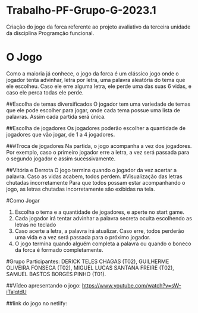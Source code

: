 # Trabalho-PF-Grupo-G-2023.1
Criação do jogo da forca referente ao projeto avaliativo da terceira unidade da disciplina Programção funcional. 
# O Jogo
Como a maioria já conhece, o jogo da forca é um clássico jogo onde o jogador tenta advinhar, letra por letra, uma palavra aleatória
do tema que ele escolheu. Caso ele erre alguma letra, ele perde uma das suas 6 vidas, e caso ele perca todas ele perde.

##Escolha de temas diversificados
O jogador tem uma variedade de temas que ele pode escolher para jogar, onde cada tema possue uma lista de palavras. Assim cada partida será única.

##Escolha de jogadores
Os jogadores poderão escolher a quantidade de jogadores que vão jogar, de 1 a 4 jogadores.

###Troca de jogadores
Na partida, o jogo acompanha a vez dos jogadores. Por exemplo, caso o primeiro jogador erre a letra, a vez será passada para o segundo jogador e assim sucessivamente.

##Vitória e Derrota
 O jogo termina quando o jogador da vez acertar a palavra. Caso as vidas acabem, todos perdem.
#Visualização das letras chutadas incorretamente
Para que todos possam estar acompanhando o jogo, as letras chutadas incorretamente são exibidas na tela.

#Como Jogar
1. Escolha o tema e a quantidade de jogadores, e aperte no start game.
2. Cada jogador irá tentar advinhar a palavra secreta oculta escolhendo as letras no teclado
3. Caso acerte a letra, a palavra irá atualizar. Caso erre, todos perderão uma vida e a vez será passada para o próximo jogador.
4. O jogo termina quando alguém completa a palavra ou quando o boneco da forca é formado completamente.
   
#Grupo
Participantes: DERICK TELES CHAGAS (T02), GUILHERME OLIVEIRA FONSECA (T02), MIGUEL LUCAS SANTANA FREIRE (T02), SAMUEL BASTOS BORGES PINHO (T01).


##Vídeo apresentando o jogo:
https://www.youtube.com/watch?v=sW-iTalqtdU

##link do jogo no netlify: 

